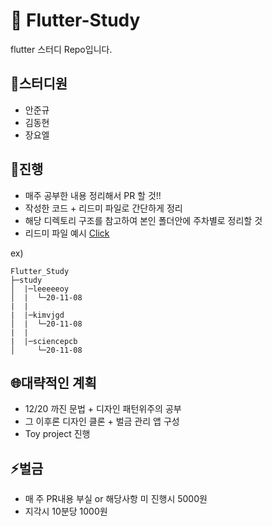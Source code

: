 # :running: Flutter-Study

flutter 스터디 Repo입니다.

## :boy:스터디원

- 안준규
- 김동현
- 장요엘

## :eyes:진행

- 매주 공부한 내용 정리해서 PR 할 것!!
- 작성한 코드 + 리드미 파일로 간단하게 정리
- 해당 디렉토리 구조를 참고하여 본인 폴더안에 주차별로 정리할 것
- 리드미 파일 예시 <a href = "www.naver.com">Click</a>

ex)

```
Flutter_Study
├─study
│  |─leeeeeoy
│  |  └─20-11-08
|  |
|  |─kimvjgd
│  |  └─20-11-08
|  |
|  |─sciencepcb
│     └─20-11-08
```

## :globe_with_meridians:대략적인 계획

- 12/20 까진 문법 + 디자인 패턴위주의 공부
- 그 이후론 디자인 클론 + 벌금 관리 앱 구성
- Toy project 진행

## :zap:벌금

- 매 주 PR내용 부실 or 해당사항 미 진행시 5000원
- 지각시 10분당 1000원
